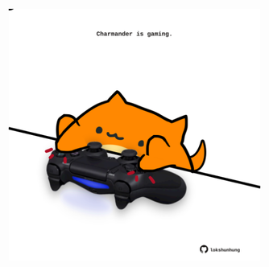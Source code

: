 <!-- built at 29/03/2021, 16:11:27 UTC -->
<p align="center">
  <img width="500" height="500" src="./ReadmeImage.svg">
</p>
